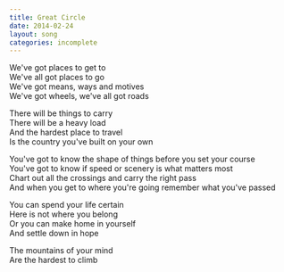 ```yaml
---
title: Great Circle
date: 2014-02-24
layout: song
categories: incomplete
---
```

We've got places to get to  
We've all got places to go  
We've got means, ways and motives  
We've got wheels, we've all got roads

There will be things to carry  
There will be a heavy load  
And the hardest place to travel  
Is the country you've built on your own

<div class="chorus">
  You've got to know the shape of things before you set your course<br/>
  You've got to know if speed or scenery is what matters most<br/>
  Chart out all the crossings and carry the right pass<br/>
  And when you get to where you're going remember what you've passed
</div>

You can spend your life certain  
Here is not where you belong  
Or you can make home in yourself  
And settle down in hope

The mountains of your mind  
Are the hardest to climb
